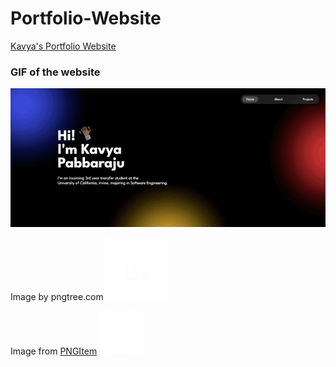 # Portfolio-Website
[Kavya's Portfolio Website](https://kavyaa-p.github.io/Portfolio-Website/)

### GIF of the website
<img src="Images/PortfolioWebsiteGIF.gif">

Image by pngtree.com
<img src="Images/linkedinLogo.png" width=100> 

Image from [PNGItem](https://www.pngitem.com/middle/hmTimJT_email-icon-email-icon-round-white-png-transparent/)
<img src="Images/emailLogo.png" width=70>
